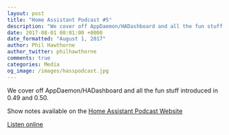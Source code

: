 ```yaml
---
layout: post
title: "Home Assistant Podcast #5"
description: "We cover off AppDaemon/HADashboard and all the fun stuff introduced in 0.49 and 0.50"
date: 2017-08-01 00:01:00 +0000
date_formatted: "August 1, 2017"
author: Phil Hawthorne
author_twitter: philhawthorne
comments: true
categories: Media
og_image: /images/hasspodcast.jpg
---
```


We cover off AppDaemon/HADashboard and all the fun stuff introduced in 0.49 and 0.50.

Show notes available on the [Home Assistant Podcast Website](https://hasspodcast.io/ha005/)

[Listen online][episode]

[episode]: https://hasspodcast.io/ha005/
